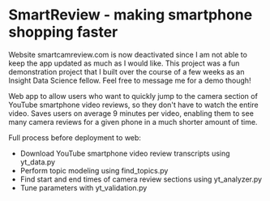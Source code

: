 # SmartReview - making smartphone shopping faster

Website smartcamreview.com is now deactivated since I am not able to keep the app updated as much as I would like. This project was a fun demonstration project that I built over the course of a few weeks as an Insight Data Science fellow. Feel free to message me for a demo though!

Web app to allow users who want to quickly jump to the camera section of YouTube smartphone video reviews, so they don't have to watch the entire video. Saves users on average 9 minutes per video, enabling them to see many camera reviews for a given phone in a much shorter amount of time.



Full process before deployment to web:
  * Download YouTube smartphone video review transcripts using yt_data.py
  * Perform topic modeling using find_topics.py
  * Find start and end times of camera review sections using yt_analyzer.py
  * Tune parameters with yt_validation.py
